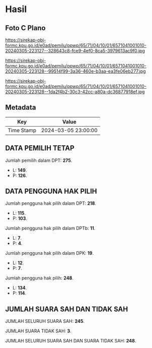 # Hasil

## Foto C Plano

https://sirekap-obj-formc.kpu.go.id/e0ad/pemilu/ppwp/65/71/04/10/01/6571041001010-20240305-223127--328643c8-fce9-4ef0-8ca5-3979613ac9f0.jpg

https://sirekap-obj-formc.kpu.go.id/e0ad/pemilu/ppwp/65/71/04/10/01/6571041001010-20240305-223128--99514f99-3a36-460e-b3aa-ea3fe06eb277.jpg

https://sirekap-obj-formc.kpu.go.id/e0ad/pemilu/ppwp/65/71/04/10/01/6571041001010-20240305-223128--1da2f4b2-30c3-42cc-a80a-dc36877918ef.jpg


## Metadata

| Key        | Value               |
| ---------- | ------------------- |
| Time Stamp | 2024-03-05 23:00:00 |


## DATA PEMILIH TETAP

Jumlah pemilih dalam DPT: **275**.
 * L: **149**.
 * P: **126**.

## DATA PENGGUNA HAK PILIH

Jumlah pengguna hak pilih dalam DPT: **218**.
 * L: **115**.
 * P: **103**.

Jumlah pengguna hak pilih dalam DPTb: **11**.
 * L: **7**.
 * P: **4**.

Jumlah pengguna hak pilih dalam DPK: **19**.
 * L: **12**.
 * P: **7**.

Jumlah pengguna hak pilih: **248**.
 * L: **134**.
 * P: **114**.

## JUMLAH SUARA SAH DAN TIDAK SAH

JUMLAH SELURUH SUARA SAH: **245**.

JUMLAH SUARA TIDAK SAH: **3**.

JUMLAH SELURUH SUARA SAH DAN SUARA TIDAK SAH: **248**.


